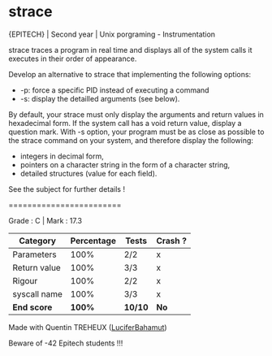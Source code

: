 # strace
{EPITECH} | Second year | Unix porgraming -  Instrumentation

strace traces a program in real time and displays all of the system calls it executes in their order of appearance.

Develop an alternative to strace that implementing the following options:
 - -p: force a specific PID instead of executing a command
 - -s: display the detailled arguments (see below).

By default, your strace must only display the arguments and return values in hexadecimal form.
If the system call has a void return value, display a question mark.
With -s option, your program must be as close as possible to the strace command on your system,
and therefore display the following:

- integers in decimal form,
- pointers on a character string in the form of a character string,
- detailed structures (value for each field).

See the subject for further details !

========================

Grade : C | Mark : 17.3

| Category      | Percentage | Tests     | Crash ? |
|---------------|------------|-----------|---------|
| Parameters    | 100%       | 2/2       | x       |
| Return value  | 100%       | 3/3       | x       |
| Rigour        | 100%       | 2/2       | x       |
| syscall name  | 100%       | 3/3       | x       |
| **End score** | **100%**   | **10/10** | **No**  |

Made with Quentin TREHEUX ([LuciferBahamut](https://github.com/LuciferBahamut))

Beware of -42 Epitech students !!!
